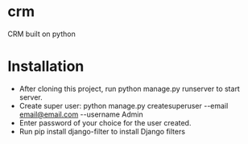 # crm
CRM built on python


# Installation

- After cloning this project, run 
    python manage.py runserver
to start server.
- Create super user:
    python manage.py createsuperuser --email email@email.com --username Admin
- Enter password of your choice for the user created.
- Run 
    pip install django-filter
 to install Django filters

